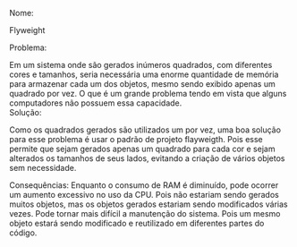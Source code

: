 Nome:

Flyweight

Problema:

Em um sistema onde são gerados inúmeros quadrados, com diferentes cores e tamanhos, seria necessária uma enorme quantidade de memória para armazenar cada um dos objetos, mesmo sendo exibido apenas um quadrado por vez. O que é um grande problema tendo em vista que alguns computadores não possuem essa capacidade.  
Solução:

Como os quadrados gerados são utilizados um por vez, uma boa solução para esse problema é usar o padrão de projeto flayweigth. Pois esse permite que sejam gerados apenas um quadrado para cada cor e sejam alterados os tamanhos de seus lados, evitando a criação de vários objetos sem necessidade.

Consequências:
Enquanto o consumo de RAM é diminuído, pode ocorrer um aumento excessivo no uso da CPU. Pois não estariam sendo gerados muitos objetos, mas os objetos gerados estariam sendo modificados várias vezes.
Pode tornar mais difícil a manutenção do sistema. Pois um mesmo objeto estará sendo modificado e reutilizado em diferentes partes do código.
